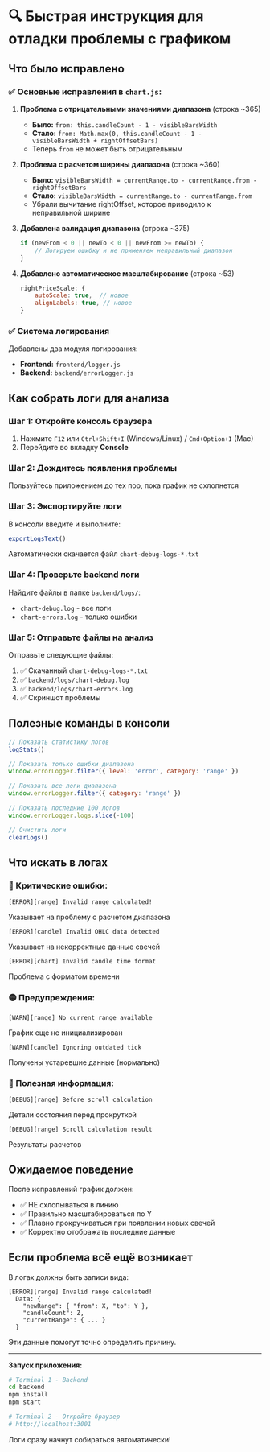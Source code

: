 # 🔍 Быстрая инструкция для отладки проблемы с графиком

## Что было исправлено

### ✅ Основные исправления в `chart.js`:

1. **Проблема с отрицательными значениями диапазона** (строка ~365)
   - **Было:** `from: this.candleCount - 1 - visibleBarsWidth`
   - **Стало:** `from: Math.max(0, this.candleCount - 1 - visibleBarsWidth + rightOffsetBars)`
   - Теперь `from` не может быть отрицательным

2. **Проблема с расчетом ширины диапазона** (строка ~360)
   - **Было:** `visibleBarsWidth = currentRange.to - currentRange.from - rightOffsetBars`
   - **Стало:** `visibleBarsWidth = currentRange.to - currentRange.from`
   - Убрали вычитание rightOffset, которое приводило к неправильной ширине

3. **Добавлена валидация диапазона** (строка ~375)
   ```javascript
   if (newFrom < 0 || newTo < 0 || newFrom >= newTo) {
       // Логируем ошибку и не применяем неправильный диапазон
   }
   ```

4. **Добавлено автоматическое масштабирование** (строка ~53)
   ```javascript
   rightPriceScale: {
       autoScale: true,  // новое
       alignLabels: true, // новое
   }
   ```

### ✅ Система логирования

Добавлены два модуля логирования:
- **Frontend:** `frontend/logger.js`
- **Backend:** `backend/errorLogger.js`

## Как собрать логи для анализа

### Шаг 1: Откройте консоль браузера

1. Нажмите `F12` или `Ctrl+Shift+I` (Windows/Linux) / `Cmd+Option+I` (Mac)
2. Перейдите во вкладку **Console**

### Шаг 2: Дождитесь появления проблемы

Пользуйтесь приложением до тех пор, пока график не схлопнется

### Шаг 3: Экспортируйте логи

В консоли введите и выполните:

```javascript
exportLogsText()
```

Автоматически скачается файл `chart-debug-logs-*.txt`

### Шаг 4: Проверьте backend логи

Найдите файлы в папке `backend/logs/`:
- `chart-debug.log` - все логи
- `chart-errors.log` - только ошибки

### Шаг 5: Отправьте файлы на анализ

Отправьте следующие файлы:
1. ✅ Скачанный `chart-debug-logs-*.txt`
2. ✅ `backend/logs/chart-debug.log`
3. ✅ `backend/logs/chart-errors.log`
4. ✅ Скриншот проблемы

## Полезные команды в консоли

```javascript
// Показать статистику логов
logStats()

// Показать только ошибки диапазона
window.errorLogger.filter({ level: 'error', category: 'range' })

// Показать все логи диапазона
window.errorLogger.filter({ category: 'range' })

// Показать последние 100 логов
window.errorLogger.logs.slice(-100)

// Очистить логи
clearLogs()
```

## Что искать в логах

### 🔴 Критические ошибки:

```
[ERROR][range] Invalid range calculated!
```
Указывает на проблему с расчетом диапазона

```
[ERROR][candle] Invalid OHLC data detected
```
Указывает на некорректные данные свечей

```
[ERROR][chart] Invalid candle time format
```
Проблема с форматом времени

### 🟡 Предупреждения:

```
[WARN][range] No current range available
```
График еще не инициализирован

```
[WARN][candle] Ignoring outdated tick
```
Получены устаревшие данные (нормально)

### 🔵 Полезная информация:

```
[DEBUG][range] Before scroll calculation
```
Детали состояния перед прокруткой

```
[DEBUG][range] Scroll calculation result
```
Результаты расчетов

## Ожидаемое поведение

После исправлений график должен:
- ✅ НЕ схлопываться в линию
- ✅ Правильно масштабироваться по Y
- ✅ Плавно прокручиваться при появлении новых свечей
- ✅ Корректно отображать последние данные

## Если проблема всё ещё возникает

В логах должны быть записи вида:

```
[ERROR][range] Invalid range calculated!
  Data: {
    "newRange": { "from": X, "to": Y },
    "candleCount": Z,
    "currentRange": { ... }
  }
```

Эти данные помогут точно определить причину.

---

**Запуск приложения:**

```bash
# Terminal 1 - Backend
cd backend
npm install
npm start

# Terminal 2 - Откройте браузер
# http://localhost:3001
```

Логи сразу начнут собираться автоматически!
